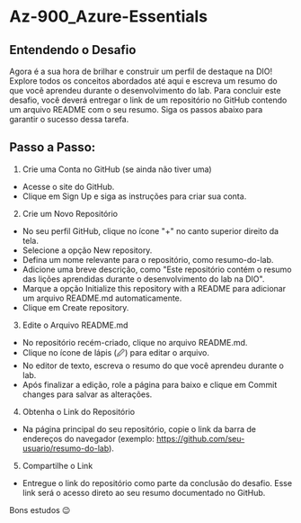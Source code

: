 # Az-900_Azure-Essentials

## Entendendo o Desafio
Agora é a sua hora de brilhar e construir um perfil de destaque na DIO! Explore todos os conceitos abordados até aqui e escreva um resumo do que você aprendeu durante o desenvolvimento do lab. Para concluir este desafio, você deverá entregar o link de um repositório no GitHub contendo um arquivo README com o seu resumo. Siga os passos abaixo para garantir o sucesso dessa tarefa.

## Passo a Passo:
1. Crie uma Conta no GitHub (se ainda não tiver uma)
  - Acesse o site do GitHub.
  - Clique em Sign Up e siga as instruções para criar sua conta.
2. Crie um Novo Repositório
  - No seu perfil GitHub, clique no ícone "+" no canto superior direito da tela.
  - Selecione a opção New repository.
  - Defina um nome relevante para o repositório, como resumo-do-lab.
  - Adicione uma breve descrição, como "Este repositório contém o resumo das lições aprendidas durante o desenvolvimento do lab na DIO".
  - Marque a opção Initialize this repository with a README para adicionar um arquivo README.md automaticamente.
  - Clique em Create repository.
3. Edite o Arquivo README.md
  - No repositório recém-criado, clique no arquivo README.md.
  - Clique no ícone de lápis (🖉) para editar o arquivo.
  - No editor de texto, escreva o resumo do que você aprendeu durante o lab.
  - Após finalizar a edição, role a página para baixo e clique em Commit changes para salvar as alterações.
4. Obtenha o Link do Repositório
  - Na página principal do seu repositório, copie o link da barra de endereços do navegador (exemplo: https://github.com/seu-usuario/resumo-do-lab).
5. Compartilhe o Link
  - Entregue o link do repositório como parte da conclusão do desafio. Esse link será o acesso direto ao seu resumo documentado no GitHub.
 
Bons estudos 😉


